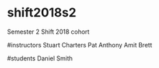 # shift2018s2
Semester 2 Shift 2018 cohort

#instructors
Stuart Charters
Pat Anthony
Amit
Brett

#students
Daniel Smith